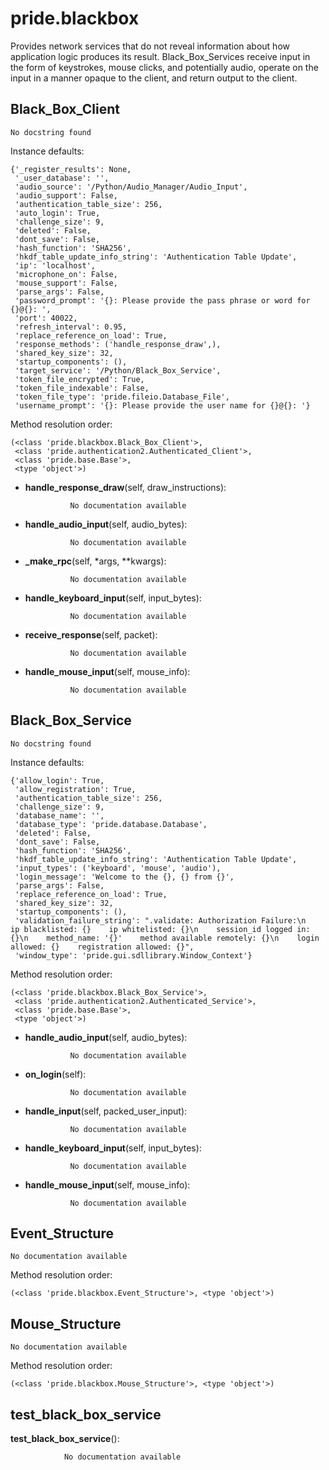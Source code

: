 pride.blackbox
==============

 Provides network services that do not reveal information about how 
    application logic produces its result. Black_Box_Services receive input
    in the form of keystrokes, mouse clicks, and potentially audio,
    operate on the input in a manner opaque to the client, and return output
    to the client. 

Black_Box_Client
--------------

	No docstring found


Instance defaults: 

	{'_register_results': None,
	 '_user_database': '',
	 'audio_source': '/Python/Audio_Manager/Audio_Input',
	 'audio_support': False,
	 'authentication_table_size': 256,
	 'auto_login': True,
	 'challenge_size': 9,
	 'deleted': False,
	 'dont_save': False,
	 'hash_function': 'SHA256',
	 'hkdf_table_update_info_string': 'Authentication Table Update',
	 'ip': 'localhost',
	 'microphone_on': False,
	 'mouse_support': False,
	 'parse_args': False,
	 'password_prompt': '{}: Please provide the pass phrase or word for {}@{}: ',
	 'port': 40022,
	 'refresh_interval': 0.95,
	 'replace_reference_on_load': True,
	 'response_methods': ('handle_response_draw',),
	 'shared_key_size': 32,
	 'startup_components': (),
	 'target_service': '/Python/Black_Box_Service',
	 'token_file_encrypted': True,
	 'token_file_indexable': False,
	 'token_file_type': 'pride.fileio.Database_File',
	 'username_prompt': '{}: Please provide the user name for {}@{}: '}

Method resolution order: 

	(<class 'pride.blackbox.Black_Box_Client'>,
	 <class 'pride.authentication2.Authenticated_Client'>,
	 <class 'pride.base.Base'>,
	 <type 'object'>)

- **handle_response_draw**(self, draw_instructions):

				No documentation available


- **handle_audio_input**(self, audio_bytes):

				No documentation available


- **_make_rpc**(self, *args, **kwargs):

				No documentation available


- **handle_keyboard_input**(self, input_bytes):

				No documentation available


- **receive_response**(self, packet):

				No documentation available


- **handle_mouse_input**(self, mouse_info):

				No documentation available


Black_Box_Service
--------------

	No docstring found


Instance defaults: 

	{'allow_login': True,
	 'allow_registration': True,
	 'authentication_table_size': 256,
	 'challenge_size': 9,
	 'database_name': '',
	 'database_type': 'pride.database.Database',
	 'deleted': False,
	 'dont_save': False,
	 'hash_function': 'SHA256',
	 'hkdf_table_update_info_string': 'Authentication Table Update',
	 'input_types': ('keyboard', 'mouse', 'audio'),
	 'login_message': 'Welcome to the {}, {} from {}',
	 'parse_args': False,
	 'replace_reference_on_load': True,
	 'shared_key_size': 32,
	 'startup_components': (),
	 'validation_failure_string': ".validate: Authorization Failure:\n    ip blacklisted: {}    ip whitelisted: {}\n    session_id logged in: {}\n    method_name: '{}'    method available remotely: {}\n    login allowed: {}    registration allowed: {}",
	 'window_type': 'pride.gui.sdllibrary.Window_Context'}

Method resolution order: 

	(<class 'pride.blackbox.Black_Box_Service'>,
	 <class 'pride.authentication2.Authenticated_Service'>,
	 <class 'pride.base.Base'>,
	 <type 'object'>)

- **handle_audio_input**(self, audio_bytes):

				No documentation available


- **on_login**(self):

				No documentation available


- **handle_input**(self, packed_user_input):

				No documentation available


- **handle_keyboard_input**(self, input_bytes):

				No documentation available


- **handle_mouse_input**(self, mouse_info):

				No documentation available


Event_Structure
--------------

	No documentation available


Method resolution order: 

	(<class 'pride.blackbox.Event_Structure'>, <type 'object'>)

Mouse_Structure
--------------

	No documentation available


Method resolution order: 

	(<class 'pride.blackbox.Mouse_Structure'>, <type 'object'>)

test_black_box_service
--------------

**test_black_box_service**():

				No documentation available
